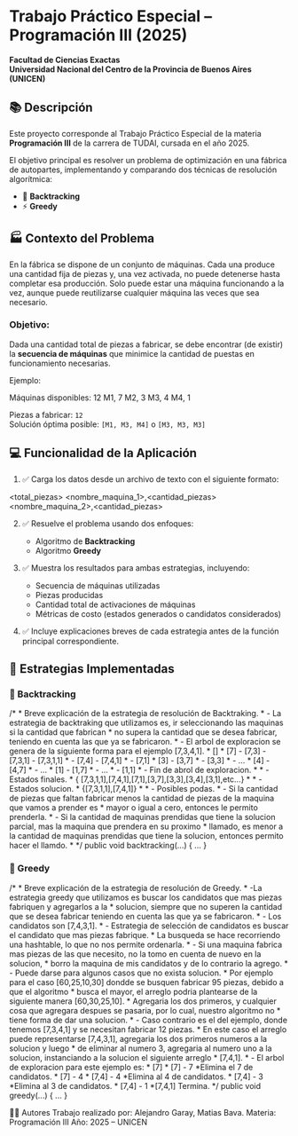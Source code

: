 # Trabajo Práctico Especial – Programación III (2025)

**Facultad de Ciencias Exactas**  
**Universidad Nacional del Centro de la Provincia de Buenos Aires (UNICEN)**

## 📚 Descripción

Este proyecto corresponde al Trabajo Práctico Especial de la materia **Programación III** de la carrera de TUDAI, cursada en el año 2025.

El objetivo principal es resolver un problema de optimización en una fábrica de autopartes, implementando y comparando dos técnicas de resolución algorítmica:

- 🧭 **Backtracking**
- ⚡ **Greedy**

## 🏭 Contexto del Problema

En la fábrica se dispone de un conjunto de máquinas. Cada una produce una cantidad fija de piezas y, una vez activada, no puede detenerse hasta completar esa producción. Solo puede estar una máquina funcionando a la vez, aunque puede reutilizarse cualquier máquina las veces que sea necesario.

### Objetivo:
Dada una cantidad total de piezas a fabricar, se debe encontrar (de existir) la **secuencia de máquinas** que minimice la cantidad de puestas en funcionamiento necesarias.

Ejemplo:

Máquinas disponibles:
12
M1, 7
M2, 3
M3, 4
M4, 1


Piezas a fabricar: `12`  
Solución óptima posible: `[M1, M3, M4]` o `[M3, M3, M3]`

## 💻 Funcionalidad de la Aplicación

1. ✅ Carga los datos desde un archivo de texto con el siguiente formato:

<total_piezas>
<nombre_maquina_1>,<cantidad_piezas>
<nombre_maquina_2>,<cantidad_piezas>

2. ✅ Resuelve el problema usando dos enfoques:
   - Algoritmo de **Backtracking**
   - Algoritmo **Greedy**

3. ✅ Muestra los resultados para ambas estrategias, incluyendo:
   - Secuencia de máquinas utilizadas
   - Piezas producidas
   - Cantidad total de activaciones de máquinas
   - Métricas de costo (estados generados o candidatos considerados)

4. ✅ Incluye explicaciones breves de cada estrategia antes de la función principal correspondiente.

## 🧠 Estrategias Implementadas

### 🔄 Backtracking
/*
	* Breve explicación de la estrategia de resolución de Backtraking.
	* - La estrategia de backtraking que utilizamos es, ir seleccionando las maquinas si la cantidad que fabrican
	* no supera la cantidad que se desea fabricar, teniendo en cuenta las que ya se fabricaron.
	* - El arbol de exploracion se genera de la siguiente forma para el ejemplo [7,3,4,1].
	* []
	* [7] - [7,3] - [7,3,1] - [7,3,1,1]
	* 	  - [7,4] - [7,4,1]
	* 	  - [7,1]
	* [3] - [3,7]
	* 	  - [3,3]
	* 	  - ...
	* [4] - [4,7]
	*  	  - ...
	* [1] - [1,7]
	* 	  - ...
	* 	  - [1,1]
	* - Fin de abrol de exploracion.
	* 
	* - Estados finales.
	* { [7,3,1,1],[7,4,1],[7,1],[3,7],[3,3],[3,4],[3,1],etc...}
	* 
	* - Estados solucion.
	* {[7,3,1,1],[7,4,1]}
	* 
	* - Posibles podas.
	* - Si la cantidad de piezas que faltan fabricar menos la cantidad de piezas de la maquina que vamos a prender es 
	* mayor o igual a cero, entonces le permito prenderla.
	* - Si la cantidad de maquinas prendidas que tiene la solucion parcial, mas la maquina que prendera en su proximo 
	* llamado, es menor a la cantidad de maquinas prendidas que tiene la solucion, entonces permito hacer el llamdo.
	* 
	*/
public void backtracking(...) { ... }

### 🔄 Greedy
/*
	* Breve explicación de la estrategia de resolución de Greedy.
	* -La estrategia greedy que utilizamos es buscar los candidatos que mas piezas fabriquen y agregarlos a la
	* solucion, siempre que no superen la cantidad que se desea fabricar teniendo en cuenta las que ya se fabricaron.
	* - Los candidatos son [7,4,3,1].
	* - Estrategia de selección de candidatos es buscar el candidato que mas piezas fabrique.
	* La busqueda se hace recorriendo una hashtable, lo que no nos permite ordenarla.
	* - Si una maquina fabrica mas piezas de las que necesito, no la tomo en cuenta de nuevo en la solucion,
	* borro la maquina de mis candidatos y de lo contrario la agrego.
	* - Puede darse para algunos casos que no exista solucion.
	* Por ejemplo para el caso [60,25,10,30] dondde se busquen fabricar 95 piezas, debido a que el algoritmo 
	* busca el mayor, el arreglo podria plantearse de la siguiente manera [60,30,25,10].
	* Agregaria los dos primeros, y cualquier cosa que agregara despues se pasaria, por lo cual, nuestro algoritmo no
	* tiene forma de dar una solucion.
	* - Caso contrario es el del ejemplo, donde tenemos [7,3,4,1] y se necesitan fabricar 12 piezas.
	* En este caso el arreglo puede representarse [7,4,3,1], agregaria los dos primeros numeros a la solucion y luego
	* de eliminar al numero 3, agregaria al numero uno a la solucion, instanciando a la solucion el siguiente arreglo
	* [7,4,1].
	* - El arbol de exploracion para este ejemplo es:
	* [7]
	* [7] - 7 *Elimina el 7 de candidatos.
	* [7] - 4
	* [7,4] - 4 *Elimina al 4 de candidatos.
	* [7,4] - 3 *Elimina al 3 de candidatos.
	* [7,4] - 1 *[7,4,1] Termina.
	*/
public void greedy(...) { ... }

🧑‍💻 Autores
Trabajo realizado por: Alejandro Garay, Matias Bava.
Materia: Programación III
Año: 2025 – UNICEN

